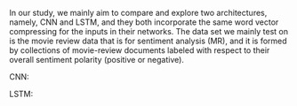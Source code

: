 In our study, we mainly aim to compare and explore two architectures, namely, CNN and LSTM, and they both incorporate the same word vector compressing for the inputs in their networks. The data set we mainly test on is the movie review data that is for sentiment analysis (MR), and it is formed by collections of movie-review documents labeled with respect to their overall sentiment polarity (positive or negative).

CNN:


LSTM:
